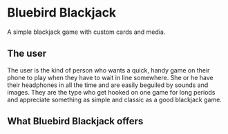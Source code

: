 # Bluebird Blackjack 

A simple blackjack game with custom cards and media. 

## The user

The user is the kind of person who wants a quick, handy game on their phone to play when they have to wait in line somewhere. She or he have their headphones in all the time and are easily beguiled by sounds and images. They are the type who get hooked on one game for long periods and appreciate something as simple and classic as a good blackjack game. 

## What Bluebird Blackjack offers



